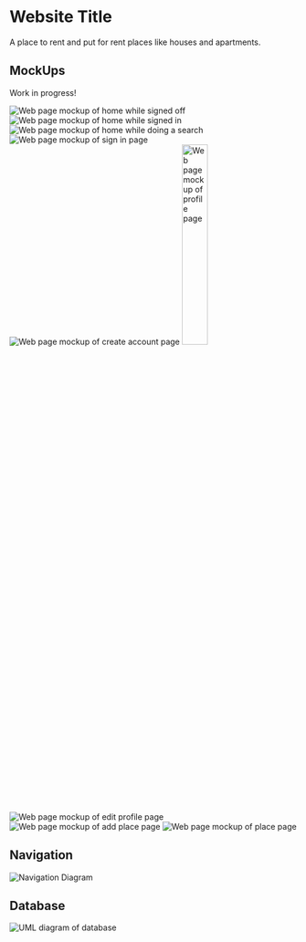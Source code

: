 # Website Title

A place to rent and put for rent places like houses and apartments. 

## MockUps 
Work in progress!

<img src="Mockups/Home_SignedOff.png" alt="Web page mockup of home while signed off" title="HomeSignedOff">
<img src="Mockups/Home_SignedIn.png" alt="Web page mockup of home while signed in" title="HomeSignedIn">
<img src="Mockups/HomeWithSearch.png" alt="Web page mockup of home while doing a search" title="HomeWithSearch">
<img src="Mockups/SignIn.png" alt="Web page mockup of sign in page" title="SignIn">
<img src="Mockups/CreateAccount.png" alt="Web page mockup of create account page" title="CreateAccount">
<img src="Mockups/Profile.png" alt="Web page mockup of profile page" title="Profile" width=30%>
<img src="Mockups/EditProfile.png" alt="Web page mockup of edit profile page" title="EditProfile">
<img src="Mockups/AddPlace.png" alt="Web page mockup of add place page" title="AddPlace">
<img src="Mockups/Place.png" alt="Web page mockup of place page" title="Place">

## Navigation
<img src="navigation_diagram.png" alt="Navigation Diagram" title="NavigationDiagram">

## Database
<img src="DataBase/dataBase_UML.png" alt="UML diagram of database" title="DataBase">
